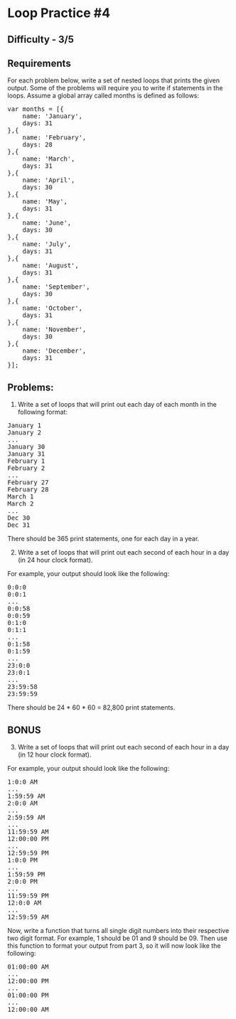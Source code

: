 Loop Practice #4
===============

Difficulty - 3/5
---------

Requirements
----------
For each problem below, write a set of nested loops that prints the given output. Some of the problems will require you to write if statements in the loops. Assume a global array called months is defined as follows:

<pre>
var months = [{
    name: 'January',
    days: 31
},{
    name: 'February',
    days: 28
},{
    name: 'March',
    days: 31
},{
    name: 'April',
    days: 30
},{
    name: 'May',
    days: 31
},{
    name: 'June',
    days: 30
},{
    name: 'July',
    days: 31
},{
    name: 'August',
    days: 31
},{
    name: 'September',
    days: 30
},{
    name: 'October',
    days: 31
},{
    name: 'November',
    days: 30
},{
    name: 'December',
    days: 31
}];
</pre>

Problems:
----------

1. Write a set of loops that will print out each day of each month in the following format:

<pre>
January 1
January 2
...
January 30
January 31
February 1
February 2
...
February 27
February 28
March 1
March 2
...
Dec 30
Dec 31
</pre>

There should be 365 print statements, one for each day in a year.

2. Write a set of loops that will print out each second of each hour in a day (in 24 hour clock format).

For example, your output should look like the following:

<pre>
0:0:0
0:0:1
...
0:0:58
0:0:59
0:1:0
0:1:1
...
0:1:58
0:1:59
...
23:0:0
23:0:1
...
23:59:58
23:59:59
</pre>

There should be 24 * 60 * 60 = 82,800 print statements.

BONUS
----------

3. Write a set of loops that will print out each second of each hour in a day (in 12 hour clock format).

For example, your output should look like the following:

<pre>
1:0:0 AM
...
1:59:59 AM
2:0:0 AM
...
2:59:59 AM
...
11:59:59 AM
12:00:00 PM
...
12:59:59 PM
1:0:0 PM
...
1:59:59 PM
2:0:0 PM
...
11:59:59 PM
12:0:0 AM
...
12:59:59 AM
</pre>

Now, write a function that turns all single digit numbers into their respective two digit format. For example, 1 should be 01 and 9 should be 09. Then use this function to format your output from part 3, so it will now look like the following:

<pre>
01:00:00 AM
...
12:00:00 PM
...
01:00:00 PM
...
12:00:00 AM
</pre>